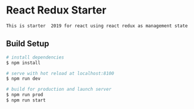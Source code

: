 # React Redux Starter

```
This is starter  2019 for react using react redux as management state
```

## Build Setup

``` bash
# install dependencies
$ npm install

# serve with hot reload at localhost:8100
$ npm run dev

# build for production and launch server
$ npm run prod
$ npm run start

```
